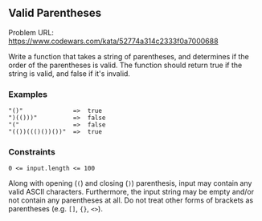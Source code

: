 ## Valid Parentheses

Problem URL: https://www.codewars.com/kata/52774a314c2333f0a7000688

Write a function that takes a string of parentheses, and determines if the order of the parentheses is valid. The function should return true if the string is valid, and false if it's invalid.

### Examples
```
"()"              =>  true
")(()))"          =>  false
"("               =>  false
"(())((()())())"  =>  true
```

### Constraints

`0 <= input.length <= 100`

Along with opening (`(`) and closing (`)`) parenthesis, input may contain any valid ASCII characters. Furthermore, the input string may be empty and/or not contain any parentheses at all. Do not treat other forms of brackets as parentheses (e.g. `[]`, `{}`, `<>`).

